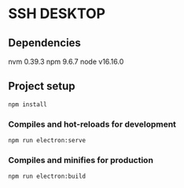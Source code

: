# SSH DESKTOP

## Dependencies
nvm 0.39.3
npm 9.6.7
node v16.16.0

## Project setup
```
npm install
```

### Compiles and hot-reloads for development
```
npm run electron:serve
```

### Compiles and minifies for production
```
npm run electron:build
```
